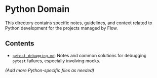 # Python Domain

This directory contains specific notes, guidelines, and context related to Python development for the projects managed by Flow.

## Contents

*   [`pytest_debugging.md`](pytest_debugging.md): Notes and common solutions for debugging `pytest` failures, especially involving mocks.

*(Add more Python-specific files as needed)* 